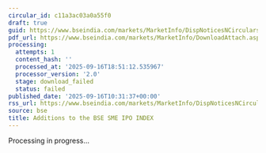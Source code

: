 ```yaml
---
circular_id: c11a3ac03a0a55f0
draft: true
guid: https://www.bseindia.com/markets/MarketInfo/DispNoticesNCirculars.aspx?Noticeid={59576D26-1EB3-4017-9252-5A425F915E05}&noticeno=20250916-23&dt=09/16/2025&icount=23&totcount=79&flag=0
pdf_url: https://www.bseindia.com/markets/MarketInfo/DownloadAttach.aspx?id=20250916-23&attachedId=
processing:
  attempts: 1
  content_hash: ''
  processed_at: '2025-09-16T18:51:12.535967'
  processor_version: '2.0'
  stage: download_failed
  status: failed
published_date: '2025-09-16T10:31:37+00:00'
rss_url: https://www.bseindia.com/markets/MarketInfo/DispNoticesNCirculars.aspx?Noticeid={59576D26-1EB3-4017-9252-5A425F915E05}&noticeno=20250916-23&dt=09/16/2025&icount=23&totcount=79&flag=0
source: bse
title: Additions to the BSE SME IPO INDEX
---
```


Processing in progress...